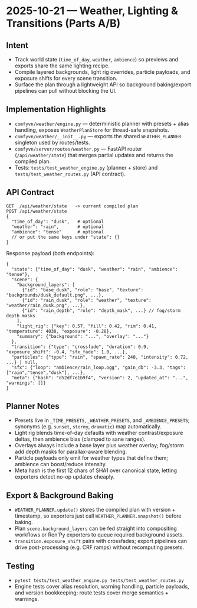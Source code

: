 2025-10-21 — Weather, Lighting & Transitions (Parts A/B)
=======================================================

Intent
------
- Track world state (`time_of_day`, `weather`, `ambience`) so previews and exports share the same lighting recipe.
- Compile layered backgrounds, light rig overrides, particle payloads, and exposure shifts for every scene transition.
- Surface the plan through a lightweight API so background baking/export pipelines can pull without blocking the UI.

Implementation Highlights
-------------------------
- `comfyvn/weather/engine.py` — deterministic planner with presets + alias handling, exposes `WeatherPlanStore` for thread-safe snapshots.
- `comfyvn/weather/__init__.py` — exports the shared `WEATHER_PLANNER` singleton used by routes/tests.
- `comfyvn/server/routes/weather.py` — FastAPI router (`/api/weather/state`) that merges partial updates and returns the compiled plan.
- Tests: `tests/test_weather_engine.py` (planner + store) and `tests/test_weather_routes.py` (API contract).

API Contract
------------
```
GET  /api/weather/state   -> current compiled plan
POST /api/weather/state
{
  "time_of_day": "dusk",   # optional
  "weather": "rain",       # optional
  "ambience": "tense"      # optional
  // or put the same keys under "state": {}
}
```

Response payload (both endpoints):
```
{
  "state": {"time_of_day": "dusk", "weather": "rain", "ambience": "tense"},
  "scene": {
    "background_layers": [
      {"id": "base_dusk", "role": "base", "texture": "backgrounds/dusk_default.png", ...},
      {"id": "rain_dusk", "role": "weather", "texture": "weather/rain_dusk.png", ...},
      {"id": "rain_depth", "role": "depth_mask", ...} // fog/storm depth masks
    ],
    "light_rig": {"key": 0.57, "fill": 0.42, "rim": 0.41, "temperature": 4030, "exposure": -0.28},
    "summary": {"background": "...", "overlay": "..."}
  },
  "transition": {"type": "crossfade", "duration": 0.9, "exposure_shift": -0.4, "sfx_fade": 1.0, ...},
  "particles": {"type": "rain", "spawn_rate": 240, "intensity": 0.72, ...} | null,
  "sfx": {"loop": "ambience/rain_loop.ogg", "gain_db": -3.3, "tags": ["rain","tense","dusk"], ...},
  "meta": {"hash": "d52df7e1b9f4", "version": 2, "updated_at": "...", "warnings": []}
}
```

Planner Notes
-------------
- Presets live in `_TIME_PRESETS`, `_WEATHER_PRESETS`, and `_AMBIENCE_PRESETS`; synonyms (e.g. `sunset`, `stormy`, `dramatic`) map automatically.
- Light rig blends time-of-day defaults with weather contrast/exposure deltas, then ambience bias (clamped to sane ranges).
- Overlays always include a base layer plus weather overlay; fog/storm add depth masks for parallax-aware blending.
- Particle payloads only emit for weather types that define them; ambience can boost/reduce intensity.
- Meta hash is the first 12 chars of SHA1 over canonical state, letting exporters detect no-op updates cheaply.

Export & Background Baking
--------------------------
- `WEATHER_PLANNER.update()` stores the compiled plan with version + timestamp, so exporters just call `WEATHER_PLANNER.snapshot()` before baking.
- Plan `scene.background_layers` can be fed straight into compositing workflows or Ren'Py exporters to queue required background assets.
- `transition.exposure_shift` pairs with crossfades; export pipelines can drive post-processing (e.g. CRF ramps) without recomputing presets.

Testing
-------
- `pytest tests/test_weather_engine.py tests/test_weather_routes.py`
- Engine tests cover alias resolution, warning handling, particle payloads, and version bookkeeping; route tests cover merge semantics + warnings.
